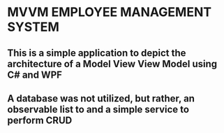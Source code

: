 # MVVM EMPLOYEE MANAGEMENT SYSTEM
## This is a simple application to depict the architecture of a Model View View Model using C# and WPF
## A database was not utilized, but rather, an observable list to and a simple service to perform CRUD
